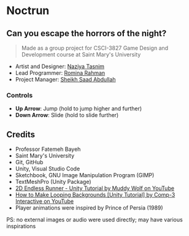 # Noctrun

## Can you escape the horrors of the night?

> Made as a group project for CSCI-3827 Game Design and Development course at Saint Mary's University

- Artist and Designer: [Naziya Tasnim](https://github.com/nazy00)
- Lead Programmer: [Romina Rahman](https://github.com/Romina03)
- Project Manager: [Sheikh Saad Abdullah](https://github.com/cybardev)

### Controls

- **Up Arrow**: Jump (hold to jump higher and further)
- **Down Arrow**: Slide (hold to slide further)

## Credits

- Professor Fatemeh Bayeh
- Saint Mary's University
- Git, GitHub
- Unity, Visual Studio Code
- Sketchbook, GNU Image Manipulation Program (GIMP)
- TextMeshPro (Unity Package)
- [2D Endless Runner - Unity Tutorial by Muddy Wolf on YouTube](https://www.youtube.com/playlist?list=PLfX6C2dxVyLylMufxTi7DM9Vjlw5bff1c)
- [How to Make Looping Backgrounds [Unity Tutorial] by Comp-3 Interactive on YouTube](https://youtu.be/A5YSbgqr3sc)
- Player animations were inspired by Prince of Persia (1989)

PS: no external images or audio were used directly; may have various inspirations
